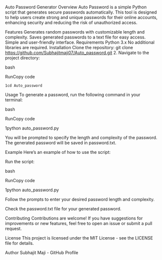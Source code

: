 Auto Password Generator
Overview
Auto Password is a simple Python script that generates secure passwords automatically. This tool is designed to help users create strong and unique passwords for their online accounts, enhancing security and reducing the risk of unauthorized access.

Features
Generates random passwords with customizable length and complexity.
Saves generated passwords to a text file for easy access.
Simple and user-friendly interface.
Requirements
Python 3.x
No additional libraries are required.
Installation
Clone the repository:
git clone https://github.com/Subhajitmaji07/Auto_password.git
2.  Navigate to the project directory:
 
 bash
 
 RunCopy code
 
 `1cd Auto_password`
 

Usage
To generate a password, run the following command in your terminal:

bash

RunCopy code

1python auto_password.py

You will be prompted to specify the length and complexity of the password. The generated password will be saved in password.txt.

Example
Here’s an example of how to use the script:

Run the script:

bash

RunCopy code

1python auto_password.py

Follow the prompts to enter your desired password length and complexity.

Check the password.txt file for your generated password.

Contributing
Contributions are welcome! If you have suggestions for improvements or new features, feel free to open an issue or submit a pull request.

License
This project is licensed under the MIT License - see the LICENSE file for details.

Author
Subhajit Maji - GitHub Profile

